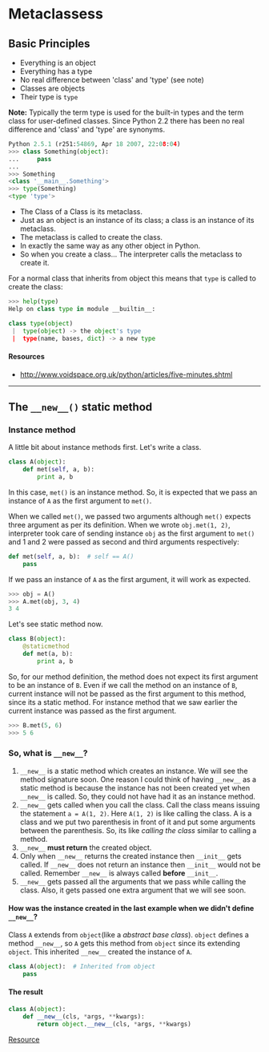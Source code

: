 # Metaclassess

## Basic Principles

* Everything is an object
* Everything has a type
* No real difference between 'class' and 'type' (see note)
* Classes are objects
* Their type is `type`

**Note:** Typically the term type is used for the built-in types and the term
class for user-defined classes. Since Python 2.2 there has been no real
difference and 'class' and 'type' are synonyms.

```python
Python 2.5.1 (r251:54869, Apr 18 2007, 22:08:04)
>>> class Something(object):
...     pass
...
>>> Something
<class '__main__.Something'>
>>> type(Something)
<type 'type'>
```

* The Class of a Class is its metaclass.
* Just as an object is an instance of its class; a class is an instance of its
metaclass.
* The metaclass is called to create the class.
* In exactly the same way as any other object in Python.
* So when you create a class... The interpreter calls the metaclass to create
it.

For a normal class that inherits from object this means that `type` is called to
create the class:

```python
>>> help(type)
Help on class type in module __builtin__:

class type(object)
 |  type(object) -> the object's type
 |  type(name, bases, dict) -> a new type

```

#### Resources

* http://www.voidspace.org.uk/python/articles/five-minutes.shtml

---

## The `__new__()` static method

### Instance method

A little bit about instance methods first. Let's write a class.

```python
class A(object):
    def met(self, a, b):
        print a, b
```

In this case, `met()` is an instance method. So, it is expected that we pass an
instance of `A` as the first argument to `met()`.

When we called `met()`, we passed two arguments although `met()` expects three
argument as per its definition. When we wrote `obj.met(1, 2)`, interpreter took
care of sending instance `obj` as the first argument to `met()` and 1 and 2 were
passed as second and third arguments respectively:

```python
def met(self, a, b):  # self == A()
    pass
```

If we pass an instance of `A` as the first argument, it will work as expected.

```python
>>> obj = A()
>>> A.met(obj, 3, 4)
3 4
```

Let's see static method now.

```python
class B(object):
    @staticmethod
    def met(a, b):
        print a, b
```

So, for our method definition, the method does not expect its first argument to
be an instance of `B`. Even if we call the method on an instance of `B`, current
instance will not be passed as the first argument to this method, since its a
static method. For instance method that we saw earlier the current instance was
passed as the first argument.

```python
>>> B.met(5, 6)
>>> 5 6
```

### So, what is `__new__`?

1. `__new__` is a static method which creates an instance. We will see the
method signature soon. One reason I could think of having `__new__` as a static
method is because the instance has not been created yet when `__new__` is
called. So, they could not have had it as an instance method.
2. `__new__` gets called when you call the class. Call the class means issuing
the statement `a = A(1, 2)`. Here `A(1, 2)` is like calling the class. A is a
class and we put two parenthesis in front of it and put some arguments between
the parenthesis. So, its like *calling the class* similar to calling a method.
3. `__new__` **must return** the created object.
4. Only when `__new__` returns the created instance then `__init__` gets called.
If `__new__` does not return an instance then `__init__` would not be called.
Remember `__new__` is always called **before** `__init__`.
5. `__new__` gets passed all the arguments that we pass while calling the class.
Also, it gets passed one extra argument that we will see soon.

#### How was the instance created in the last example when we didn't define `__new__`?

Class `A` extends from `object`(like a *abstract base class*). `object` defines
a method `__new__`, so `A` gets this method from `object` since its extending
`object`. This inherited `__new__` created the instance of `A`.

```python
class A(object):  # Inherited from object
    pass
```

#### The result

```python
class A(object):
    def __new__(cls, *args, **kwargs):
        return object.__new__(cls, *args, **kwargs)
```

[Resource](http://agiliq.com/blog/2012/06/__new__-python/)
